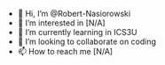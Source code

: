 - 👋 Hi, I’m @Robert-Nasiorowski
- 👀 I’m interested in [N/A]
- 🌱 I’m currently learning in ICS3U
- 💞️ I’m looking to collaborate on coding
- 📫 How to reach me [N/A]

<!---
Robert-Nasiorowski/Robert-Nasiorowski is a ✨ special ✨ repository because its `README.md` (this file) appears on your GitHub profile.
You can click the Preview link to take a look at your changes.
--->
